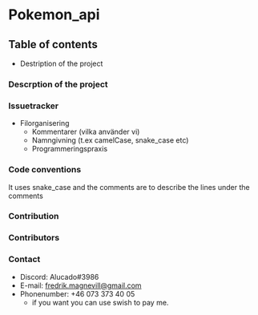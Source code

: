 # Pokemon_api

## Table of contents
- Destription of the project


### Descrption of the project



### Issuetracker
  - Filorganisering
    - Kommentarer (vilka använder vi)
    - Namngivning (t.ex camelCase, snake_case etc)
    - Programmeringspraxis

### Code conventions
It uses snake_case and the comments are to describe the lines under the comments


### Contribution


### Contributors


### 



### Contact
- Discord: Alucado#3986
- E-mail: fredrik.magnevill@gmail.com
- Phonenumber: +46 073 373 40 05
  - if you want you can use swish to pay me. 
